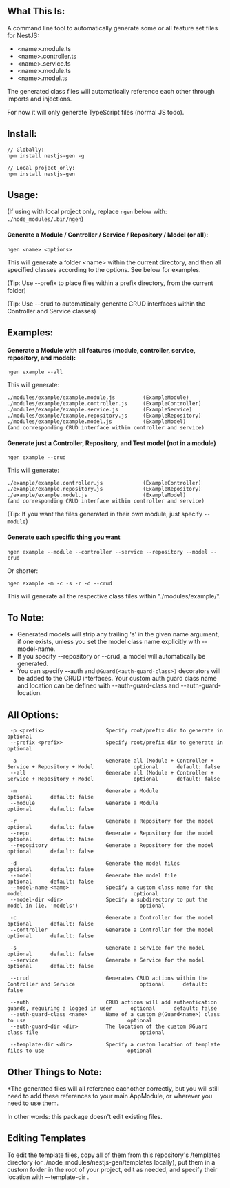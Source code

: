 ## What This Is:

A command line tool to automatically generate some or all feature set files for NestJS:
* \<name>.module.ts
* \<name>.controller.ts
* \<name>.service.ts
* \<name>.module.ts
* \<name>.model.ts

The generated class files will automatically reference each other through imports and injections. 

For now it will only generate TypeScript files (normal JS todo).

## Install:

    // Globally:
    npm install nestjs-gen -g

    // Local project only:
    npm install nestjs-gen


## Usage:

(If using with local project only, replace `ngen` below with: `./node_modules/.bin/ngen`)

#### Generate a Module / Controller / Service / Repository / Model (or all):

    ngen <name> <options>


This will generate a folder \<name> within the current directory, and then all specified classes according to the options.  See below for examples.

(Tip: Use --prefix to place files within a prefix directory, from the current folder)

(Tip: Use --crud to automatically generate CRUD interfaces within the Controller and Service classes)


## Examples:

#### Generate a Module with all features (module, controller, service, repository, and model):

    ngen example --all

This will generate:

    ./modules/example/example.module.js         (ExampleModule)
    ./modules/example/example.controller.js     (ExampleController)
    ./modules/example/example.service.js        (ExampleService)
    ./modules/example/example.repository.js     (ExampleRepository)
    ./modules/example/example.model.js          (ExampleModel)
    (and corresponding CRUD interface within controller and service)

#### Generate just a Controller, Repository, and Test model (not in a module)

    ngen example --crud

This will generate:

    ./example/example.controller.js             (ExampleController)
    ./example/example.repository.js             (ExampleRepository)
    ./example/example.model.js                  (ExampleModel)
    (and corresponding CRUD interface within controller and service)

(Tip: If you want the files generated in their own module, just specify `--module`)

#### Generate each specific thing you want

    ngen example --module --controller --service --repository --model --crud

Or shorter:

    ngen example -m -c -s -r -d --crud

This will generate all the respective class files within "./modules/example/".

## To Note:
* Generated models will strip any trailing 's' in the given name argument, if one exists, unless you set the model class name explicitly with --model-name.
* If you specify --repository or --crud, a model will automatically be generated.
* You can specify --auth and `@Guard(<auth-guard-class>)` decorators will be added to the CRUD interfaces. 
Your custom auth guard class name and location can be defined with --auth-guard-class and --auth-guard-location.


## All Options:

     -p <prefix>                    Specify root/prefix dir to generate in                                       optional
     --prefix <prefix>              Specify root/prefix dir to generate in                                       optional

     -a                             Generate all (Module + Controller + Service + Repository + Model             optional      default: false
     --all                          Generate all (Module + Controller + Service + Repository + Model             optional      default: false

     -m                             Generate a Module                                                            optional      default: false
     --module                       Generate a Module                                                            optional      default: false

     -r                             Generate a Repository for the model                                          optional      default: false
     --repo                         Generate a Repository for the model                                          optional      default: false
     --repository                   Generate a Repository for the model                                          optional      default: false
     
     -d                             Generate the model files                                                     optional      default: false
     --model                        Generate the model file                                                      optional      default: false
     --model-name <name>            Specify a custom class name for the model                                    optional
     --model-dir <dir>              Specify a subdirectory to put the model in (ie. 'models')                    optional
     
     -c                             Generate a Controller for the model                                          optional      default: false
     --controller                   Generate a Controller for the model                                          optional      default: false
     
     -s                             Generate a Service for the model                                             optional      default: false
     --service                      Generate a Service for the model                                             optional      default: false
     
     --crud                         Generates CRUD actions within the Controller and Service                     optional      default: false
     
     --auth                         CRUD actions will add authentication guards, requiring a logged in user      optional      default: false
     --auth-guard-class <name>      Name of a custom @(Guard<name>) class to use                                 optional
     --auth-guard-dir <dir>         The location of the custom @Guard class file                                 optional
     
     --template-dir <dir>           Specify a custom location of template files to use                           optional


## Other Things to Note:
*The generated files will all reference eachother correctly, but you will still need to add these references to your main AppModule, or wherever you need to use them.
 
In other words: this package doesn't edit existing files.

## Editing Templates
To edit the template files, copy all of them from this repository's /templates directory (or ./node_modules/nestjs-gen/templates locally), put them in a custom folder in the root of your project, edit as needed, and specify their location with --template-dir <folder>.